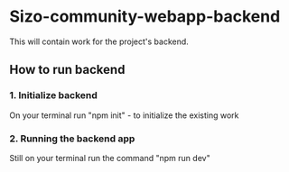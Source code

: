 # Sizo-community-webapp-backend
This will contain work for the project's backend.

## How to run backend

### 1. Initialize backend
On your terminal run "npm init" - to initialize the existing work

### 2. Running the backend app
Still on your terminal run the command "npm run dev"